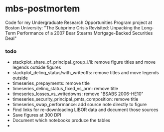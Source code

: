 # mbs-postmortem
Code for my Undergraduate Research Opportunities Program project at Boston University: "The Subprime Crisis Revisited: Unpacking the Long-Term Performance of a 2007 Bear Stearns Mortgage-Backed Securities Deal"

### todo
- stackplot_share_of_principal_group_i/ii: remove figure titles and move legends outside figures
- stackplot_delinq_status/with_writeoffs: remove titles and move legends outside
- timeseries_prepayments: remove title
- timeseries_delinq_status_fixed_vs_arm: remove title
- timeseries_losses_vs_writedowns: remove "BSABS 2006-HE10"
- timeseries_security_principal_pmts_composition: remove title
- timeseries_swap_performance: add source note directly to figure
- Find links for re-downloading LIBOR data and document those sources
- Save figures at 300 DPI
- Document which notebooks produce the tables
- 
